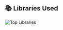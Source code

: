 ## 📚 Libraries Used

![Top Libraries](https://img.shields.io/badge/Top%20Libraries-Pandas%2C%20Streamlit%2C%20Joblib-blue?style=for-the-badge)
